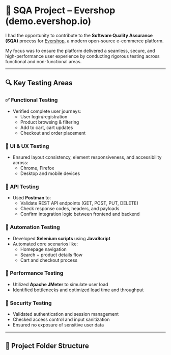 # 🚀 SQA Project – Evershop (demo.evershop.io)

I had the opportunity to contribute to the **Software Quality Assurance (SQA)** process for [Evershop](https://demo.evershop.io), a modern open-source e-commerce platform.

My focus was to ensure the platform delivered a seamless, secure, and high-performance user experience by conducting rigorous testing across functional and non-functional areas.

---

## 🔍 Key Testing Areas

### ✅ Functional Testing
- Verified complete user journeys: 
  - User login/registration
  - Product browsing & filtering
  - Add to cart, cart updates
  - Checkout and order placement

### 🎨 UI & UX Testing
- Ensured layout consistency, element responsiveness, and accessibility across:
  - Chrome, Firefox
  - Desktop and mobile devices

### 🔗 API Testing
- Used **Postman** to:
  - Validate REST API endpoints (GET, POST, PUT, DELETE)
  - Check response codes, headers, and payloads
  - Confirm integration logic between frontend and backend

### 🤖 Automation Testing
- Developed **Selenium scripts** using **JavaScript**
- Automated core scenarios like:
  - Homepage navigation
  - Search + product details flow
  - Cart and checkout process

### 🚦 Performance Testing
- Utilized **Apache JMeter** to simulate user load
- Identified bottlenecks and optimized load time and throughput

### 🔐 Security Testing
- Validated authentication and session management
- Checked access control and input sanitization
- Ensured no exposure of sensitive user data

---

## 📁 Project Folder Structure


